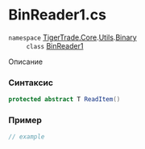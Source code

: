 
# BinReader1.cs
`namespace` [TigerTrade.Core](../../../../../TigerTrade.Core.md).[Utils](../../../../../TigerTrade.Core/Utils.md).[Binary](../../../../../TigerTrade.Core/Utils/Binary.md)  
&nbsp;&nbsp;&nbsp;&nbsp;&nbsp;&nbsp;&nbsp;&nbsp;&nbsp;`class` [BinReader1](../../BinReader1.cs.md)

Описание

### Синтаксис
```csharp
protected abstract T ReadItem()
```


### Пример  
```csharp
// example
```
                    
                    